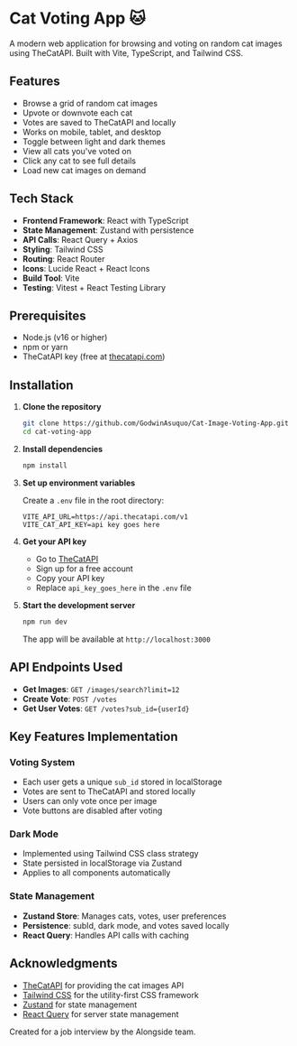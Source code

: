 # Cat Voting App 🐱

A modern web application for browsing and voting on random cat images using TheCatAPI. Built with Vite, TypeScript, and Tailwind CSS.


## Features

- Browse a grid of random cat images
- Upvote or downvote each cat
- Votes are saved to TheCatAPI and locally
- Works on mobile, tablet, and desktop
- Toggle between light and dark themes
- View all cats you've voted on
- Click any cat to see full details
- Load new cat images on demand

## Tech Stack

- **Frontend Framework**: React with TypeScript
- **State Management**: Zustand with persistence
- **API Calls**: React Query + Axios
- **Styling**: Tailwind CSS
- **Routing**: React Router
- **Icons**: Lucide React + React Icons
- **Build Tool**: Vite
- **Testing**: Vitest + React Testing Library

## Prerequisites

- Node.js (v16 or higher)
- npm or yarn
- TheCatAPI key (free at [thecatapi.com](https://thecatapi.com))

## Installation

1. **Clone the repository**
   ```bash
   git clone https://github.com/GodwinAsuquo/Cat-Image-Voting-App.git
   cd cat-voting-app
   ```

2. **Install dependencies**
   ```bash
   npm install
   ```

3. **Set up environment variables**
   
   Create a `.env` file in the root directory:
   ```env
   VITE_API_URL=https://api.thecatapi.com/v1
   VITE_CAT_API_KEY=api key goes here
   ```

4. **Get your API key**
   - Go to [TheCatAPI](https://thecatapi.com)
   - Sign up for a free account
   - Copy your API key
   - Replace `api_key_goes_here` in the `.env` file

5. **Start the development server**
   ```bash
   npm run dev
   ```

   The app will be available at `http://localhost:3000`


## API Endpoints Used

- **Get Images**: `GET /images/search?limit=12`
- **Create Vote**: `POST /votes`
- **Get User Votes**: `GET /votes?sub_id={userId}`

## Key Features Implementation

### Voting System
- Each user gets a unique `sub_id` stored in localStorage
- Votes are sent to TheCatAPI and stored locally
- Users can only vote once per image
- Vote buttons are disabled after voting

### Dark Mode
- Implemented using Tailwind CSS class strategy
- State persisted in localStorage via Zustand
- Applies to all components automatically

### State Management
- **Zustand Store**: Manages cats, votes, user preferences
- **Persistence**: subId, dark mode, and votes saved locally
- **React Query**: Handles API calls with caching



## Acknowledgments

- [TheCatAPI](https://thecatapi.com) for providing the cat images API
- [Tailwind CSS](https://tailwindcss.com) for the utility-first CSS framework
- [Zustand](https://github.com/pmndrs/zustand) for state management
- [React Query](https://tanstack.com/query) for server state management



Created for a job interview by the Alongside team.